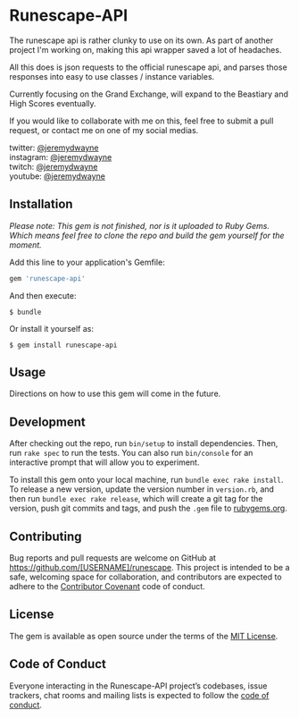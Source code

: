 # Runescape-API

The runescape api is rather clunky to use on its own. As part of another project I'm
working on, making this api wrapper saved a lot of headaches.

All this does is json requests to the official runescape api, and parses those responses
into easy to use classes / instance variables.

Currently focusing on the Grand Exchange, will expand to the Beastiary and High Scores
eventually.

If you would like to collaborate with me on this, feel free to submit a pull request, or
contact me on one of my social medias.

twitter: [@jeremydwayne](http://www.twitter.com/jeremydwayne)  
instagram: [@jeremydwayne](http://www.instagram.com/jeremydwayne)  
twitch: [@jeremydwayne](http://www.twitch.com/jeremydwayne)  
youtube: [@jeremydwayne](http://www.youtube.com/jeremydwayne)

## Installation

*Please note: This gem is not finished, nor is it uploaded to Ruby Gems. Which means feel
free to clone the repo and build the gem yourself for the moment.*

Add this line to your application's Gemfile:

```ruby
gem 'runescape-api'
```

And then execute:

    $ bundle

Or install it yourself as:

    $ gem install runescape-api

## Usage

Directions on how to use this gem will come in the future.

## Development

After checking out the repo, run `bin/setup` to install dependencies. Then, run `rake spec` to run the tests. You can also run `bin/console` for an interactive prompt that will allow you to experiment.

To install this gem onto your local machine, run `bundle exec rake install`. To release a new version, update the version number in `version.rb`, and then run `bundle exec rake release`, which will create a git tag for the version, push git commits and tags, and push the `.gem` file to [rubygems.org](https://rubygems.org).

## Contributing

Bug reports and pull requests are welcome on GitHub at https://github.com/[USERNAME]/runescape. This project is intended to be a safe, welcoming space for collaboration, and contributors are expected to adhere to the [Contributor Covenant](http://contributor-covenant.org) code of conduct.

## License

The gem is available as open source under the terms of the [MIT License](http://opensource.org/licenses/MIT).

## Code of Conduct

Everyone interacting in the Runescape-API project’s codebases, issue trackers, chat rooms and mailing lists is expected to follow the [code of conduct](https://github.com/[USERNAME]/runescape/blob/master/CODE_OF_CONDUCT.md).
